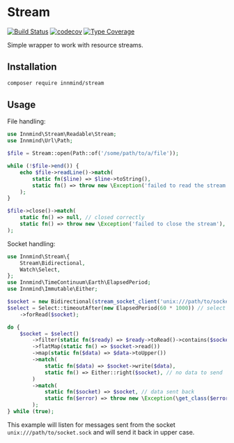 # Stream

[![Build Status](https://github.com/Innmind/Stream/workflows/CI/badge.svg?branch=master)](https://github.com/Innmind/Stream/actions?query=workflow%3ACI)
[![codecov](https://codecov.io/gh/Innmind/Stream/branch/develop/graph/badge.svg)](https://codecov.io/gh/Innmind/Stream)
[![Type Coverage](https://shepherd.dev/github/Innmind/Stream/coverage.svg)](https://shepherd.dev/github/Innmind/Stream)

Simple wrapper to work with resource streams.

## Installation

```sh
composer require innmind/stream
```

## Usage

File handling:

```php
use Innmind\Stream\Readable\Stream;
use Innmind\Url\Path;

$file = Stream::open(Path::of('/some/path/to/a/file'));

while (!$file->end()) {
    echo $file->readLine()->match(
        static fn($line) => $line->toString(),
        static fn() => throw new \Exception('failed to read the stream'),
    );
}

$file->close()->match(
    static fn() => null, // closed correctly
    static fn() => throw new \Exception('failed to close the stream'),
);
```

Socket handling:

```php
use Innmind\Stream\{
    Stream\Bidirectional,
    Watch\Select,
};
use Innmind\TimeContinuum\Earth\ElapsedPeriod;
use Innmind\Immutable\Either;

$socket = new Bidirectional(stream_socket_client('unix:///path/to/socket.sock'));
$select = Select::timeoutAfter(new ElapsedPeriod(60 * 1000)) // select with a 1 minute timeout
    ->forRead($socket);

do {
    $socket = $select()
        ->filter(static fn($ready) => $ready->toRead()->contains($socket))
        ->flatMap(static fn() => $socket->read())
        ->map(static fn($data) => $data->toUpper())
        ->match(
            static fn($data) => $socket->write($data),
            static fn() => Either::right($socket), // no data to send
        )
        ->match(
            static fn($socket) => $socket, // data sent back
            static fn($error) => throw new \Exception(\get_class($error)),
        );
} while (true);
```

This example will listen for messages sent from the socket `unix:///path/to/socket.sock` and will send it back in upper case.
